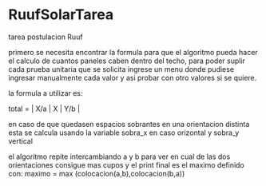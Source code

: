 # RuufSolarTarea
tarea postulacion Ruuf

primero se necesita encontrar la formula para que el algoritmo pueda hacer el calculo de cuantos paneles caben dentro del techo, para poder suplir cada prueba unitaria que se solicita ingrese un menu
donde pudiese ingresar manualmente cada valor y asi probar con otro valores si se quiere.

la formula a utilizar es:

  total = | X/a | X | Y/b |

  en caso de que quedasen espacios sobrantes en una orientacion distinta esta se calcula usando la variable sobra_x en caso orizontal y sobra_y vertical

el algoritmo repite intercambiando a y b para ver en cual de las dos orientaciones consigue mas cupos y el print final es el maximo definido con:
          maximo = max (colocacion(a,b),colocacion(b,a))

